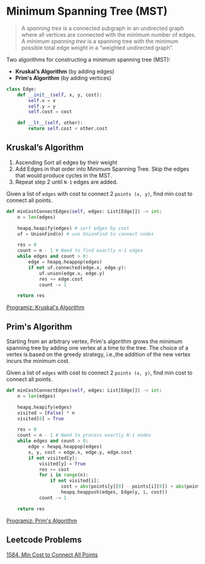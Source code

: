 # Minimum Spanning Tree (MST)

> A _spanning tree_ is a connected subgraph in an undirected graph where all vertices are connected with the minimum number of edges. A _minimum spanning tree_ is a spanning tree with the minimum possible total edge weight in a “weighted undirected graph”.

Two algorithms for constructing a minimum spanning tree (MST):
- **Kruskal’s Algorithm** (by adding edges)
- **Prim's Algorithm** (by adding vertices)

```py
class Edge:
    def __init__(self, x, y, cost):
        self.x = x
        self.y = y
        self.cost = cost

    def __lt__(self, other):
        return self.cost < other.cost
```

## Kruskal’s Algorithm

1. Ascending Sort all edges by their weight
2. Add Edges in that order into Minimum Spanning Tree. Skip the edges that would produce cycles in the MST.
3. Repeat step 2 until `N-1` edges are added.

Given a list of `edges` with cost to connect 2 `points (x, y)`, find min cost to connect all points.
```py
def minCostConnectEdges(self, edges: List[Edge]]) -> int:
    n = len(edges)

    heapq.heapify(edges) # sort edges by cost
    uf = UnionFind(n) # use UnionFind to connect nodes

    res = 0
    count = n - 1 # Need to find exactly n-1 edges
    while edges and count > 0:
        edge = heapq.heappop(edges)
        if not uf.connected(edge.x, edge.y):
            uf.union(edge.x, edge.y)
            res += edge.cost
            count -= 1

    return res
```

[Programiz: Kruskal's Algorithm](https://www.programiz.com/dsa/kruskal-algorithm)

## Prim's Algorithm

Starting from an arbitrary vertex, Prim's algorithm grows the minimum spanning tree by adding one vertex at a time to the tree. The choice of a vertex is based on the greedy strategy, i.e.,the addition of the new vertex incurs the minimum cost.

Given a list of `edges` with cost to connect 2 `points (x, y)`, find min cost to connect all points.
```py
def minCostConnectEdges(self, edges: List[Edge]]) -> int:
    n = len(edges)

    heapq.heapify(edges)
    visited = [False] * n
    visited[0] = True

    res = 0
    count = n - 1 # Need to process exactly N-1 nodes
    while edges and count > 0:
        edge = heapq.heappop(edges)
        x, y, cost = edge.x, edge.y, edge.cost
        if not visited[y]:
            visited[y] = True
            res += cost
            for i in range(n):
                if not visited[i]:
                    cost = abs(points[y][0] - points[i][0]) + abs(points[y][1] - points[i][1])
                    heapq.heappush(edges, Edge(y, i, cost))
            count -= 1

    return res
```

[Programiz: Prim's Algorithm](https://www.programiz.com/dsa/prim-algorithm)

## Leetcode Problems

[1584. Min Cost to Connect All Points](https://leetcode.com/problems/min-cost-to-connect-all-points/)